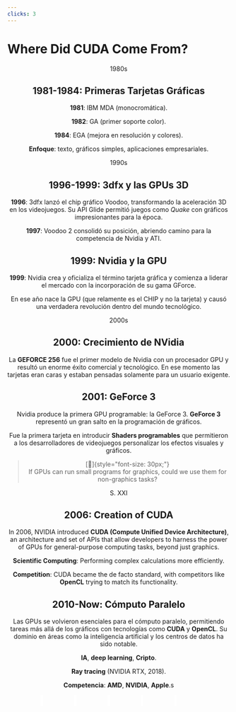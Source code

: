 ```yaml
---
clicks: 3
---
```


# Where Did CUDA Come From?

<div v-click="[0]">

<div class="absolute" style="text-align: center; top: 95%; left: 21%">1980s</div>
<div class="absolute left-1/3 w-1/3" style="text-align: center;">

## 1981-1984: Primeras Tarjetas Gráficas
**1981**: IBM MDA (monocromática).  

**1982**: GA (primer soporte color).  

**1984**: EGA (mejora en resolución y colores).  

**Enfoque**: texto, gráficos simples, aplicaciones empresariales. 

<img src="https://upload.wikimedia.org/wikipedia/commons/thumb/6/69/IBM_PC_5150.jpg/250px-IBM_PC_5150.jpg" style="position: absolute; top: 20%; left: -90%; width: 80%;">
<img src="https://upload.wikimedia.org/wikipedia/commons/thumb/3/33/EGA_card.jpg/800px-EGA_card.jpg" style="position: absolute; top: 0%; left: 100%; width: 80%;">
<img src="https://upload.wikimedia.org/wikipedia/commons/6/6e/Arachne_EGA_Mode.png" style="position: absolute; top: 75%; left: 100%; width: 80%;">

</div></div>
<!-- ======================================================================================== -->
<div v-click="[1]">

<div class="absolute" style="text-align: center; top: 95%; left: 36%">1990s</div>
<div class="absolute left-1/40 w-1/3" style="text-align: center;">

## 1996-1999: 3dfx y las GPUs 3D
**1996**: 3dfx lanzó el chip gráfico Voodoo, transformando la aceleración 3D en los videojuegos. Su API Glide permitió juegos como *Quake* con gráficos impresionantes para la época. 

**1997**: Voodoo 2 consolidó su posición, abriendo camino para la competencia de Nvidia y ATI.

</div>

<div class="absolute left-25/40 w-1/3" style="text-align: center;">

## 1999: Nvidia y la GPU
**1999**: Nvidia crea y oficializa el término tarjeta gráfica y comienza a liderar el mercado con la incorporación de su gama GForce.  

En ese año nace la GPU (que relamente es el CHIP y no la tarjeta) y causó una verdadera revolución dentro del mundo tecnológico.  

<img src="https://upload.wikimedia.org/wikipedia/commons/thumb/a/aa/3dfx_logo.svg/800px-3dfx_logo.svg.png" style="position: absolute; top: 110%; left: -150%; width: 30%;">
<img src="https://i.blogs.es/ae33c8/quake_screen-8-_-250746611e7c20cb3827.25829569/840_560.jpeg" style="position: absolute; top: 10%; left: -70%; width: 60%;">
<img src="https://i.ytimg.com/vi/as-aVVm9JZI/sddefault.jpg" style="position: absolute; top: 85%; left: -70%; width: 60%;">
<img src="https://i0.wp.com/www.madboxpc.com/wp-content/uploads/2010/07/NVIDIA-GeForce1.jpg?resize=405%2C390&ssl=1" style="position: absolute; top: 100%; left: 30%; width: 40%;">

</div>

</div>

<!-- ======================================================================================== -->
<div v-click="[2]">


<div class="absolute" style="text-align: center; top: 95%; left: 51%">2000s</div>

<div class="absolute left-1/40 w-1/3" style="text-align: center;">


## 2000: Crecimiento de NVidia
La **GEFORCE 256** fue el primer modelo de Nvidia con un procesador GPU y resultó un enorme éxito comercial y tecnológico. En ese momento las tarjetas eran caras y estaban pensadas solamente para un usuario exigente.  

<img src="https://upload.wikimedia.org/wikipedia/commons/e/e1/VisionTek_GeForce_256.jpg" style="position: absolute; top: 100%; left: 15%; width: 70%;">

</div>

<div class="absolute left-25/40 w-1/3" style="text-align: center;">

## 2001: GeForce 3
Nvidia produce la primera GPU programable: la GeForce 3. **GeForce 3** representó un gran salto en la programación de gráficos.

Fue la primera tarjeta en introducir **Shaders programables** que permitieron a los desarrolladores de videojuegos personalizar los efectos visuales y gráficos.

<blockquote>

[🤔]{style="font-size: 30px;"}<br> If GPUs can run small programs for graphics, could we use them for non-graphics tasks?
</blockquote>

</div>

</div>
<!-- ======================================================================================== -->

<div v-click="[3]">


<div class="absolute" style="text-align: center; top: 95%; left: 66%">S. XXI</div>
<div class="absolute left-1/40 w-1/3" style="text-align: center;">

## 2006: Creation of CUDA

In 2006, NVIDIA introduced **CUDA (Compute Unified Device Architecture)**, an architecture and set of APIs that allow developers to harness the power of GPUs for general-purpose computing tasks, beyond just graphics.

**Scientific Computing**: Performing complex calculations more efficiently.

**Competition**: CUDA became the de facto standard, with competitors like **OpenCL** trying to match its functionality.


</div>

<div class="absolute left-25/40 w-1/3" style="text-align: center;">

## 2010-Now: Cómputo Paralelo
Las GPUs se volvieron esenciales para el cómputo paralelo, permitiendo tareas más allá de los gráficos con tecnologías como **CUDA** y **OpenCL**.  Su dominio en áreas como la inteligencia artificial y los centros de datos ha sido notable.

**IA**, **deep learning**, **Cripto**. 

**Ray tracing** (NVIDIA RTX, 2018).  

**Competencia**: **AMD**, **NVIDIA**, **Apple**.s


</div>

</div>
<!-- ======================================================================================== -->

<div class="absolute bottom-0 left-0 w-full" style="text-align: center;">
  <svg width="100%" height="25">
    <rect x="15%" y="0" width="1%" height="100%"  fill="white"/>
    <rect x="30%" y="0" width="1%" height="100%"  fill="white"/>
    <rect x="45%" y="0" width="1%" height="100%"  fill="white"/>
    <rect x="60%" y="0" width="1%" height="100%"  fill="white"/>
    <rect x="75%" y="0" width="1%" height="100%"  fill="white"/>
  </svg>
</div>
